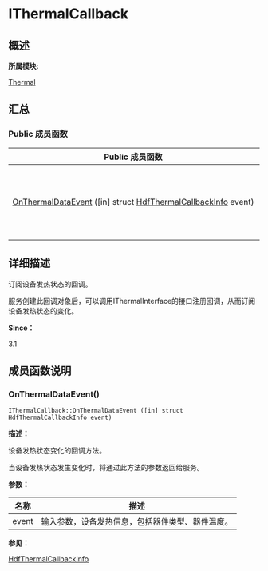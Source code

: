 # IThermalCallback


## **概述**

**所属模块:**

[Thermal](thermal.md)


## **汇总**


### Public 成员函数

  | Public&nbsp;成员函数 | 描述 | 
| -------- | -------- |
| [OnThermalDataEvent](#onthermaldataevent)&nbsp;([in]&nbsp;struct&nbsp;[HdfThermalCallbackInfo](_hdf_thermal_callback_info.md)&nbsp;event) | 设备发热状态变化的回调方法。&nbsp;[更多...](#onthermaldataevent) | 


## **详细描述**

订阅设备发热状态的回调。

服务创建此回调对象后，可以调用IThermalInterface的接口注册回调，从而订阅设备发热状态的变化。

**Since：**

3.1


## **成员函数说明**


### OnThermalDataEvent()

  
```
IThermalCallback::OnThermalDataEvent ([in] struct HdfThermalCallbackInfo event)
```

**描述：**

设备发热状态变化的回调方法。

当设备发热状态发生变化时，将通过此方法的参数返回给服务。

**参数：**

  | 名称 | 描述 | 
| -------- | -------- |
| event | 输入参数，设备发热信息，包括器件类型、器件温度。 | 

**参见：**

[HdfThermalCallbackInfo](_hdf_thermal_callback_info.md)
